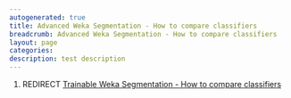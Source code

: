 ```yaml
---
autogenerated: true
title: Advanced Weka Segmentation - How to compare classifiers
breadcrumb: Advanced Weka Segmentation - How to compare classifiers
layout: page
categories: 
description: test description
---
```


1.  REDIRECT [Trainable Weka Segmentation - How to compare classifiers](Trainable_Weka_Segmentation_-_How_to_compare_classifiers )
